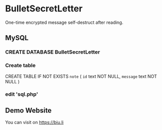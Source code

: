 # BulletSecretLetter
One-time encrypted message self-destruct after reading.

## MySQL

### CREATE DATABASE BulletSecretLetter

### Create table

CREATE TABLE IF NOT EXISTS `note` (
  `id` text NOT NULL,
  `message` text NOT NULL
) 

### edit 'sql.php'

## Demo Website
You can visit on https://biu.li
